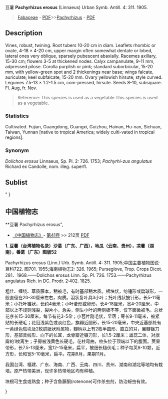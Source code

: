 豆薯 **Pachyrhizus erosus** (Linnaeus) Urban Symb. Antill. 4: 311. 1905.

> [Fabaceae](http://www.iplant.cn/info/Fabaceae?t=foc) - [PDF](http://www.iplant.cn/foc/pdf/Fabaceae.pdf)>>[Pachyrhizus](http://www.iplant.cn/info/Pachyrhizus?t=foc) - [PDF](http://www.iplant.cn/foc/pdf/Pachyrhizus.pdf)

## Description

Vines, robust, twining. Root tubers 10-20 cm in diam. Leaflets rhombic or ovate, 4-18 × 4-20 cm, upper margin often somewhat dentate or lobed, lateral ones very oblique, sparsely pubescent abaxially. Racemes axillary, 15-30 cm; flowers 3-5 at thickened nodes. Calyx campanulate, 9-11 mm, adpressed pilose. Corolla purplish or pink; standard suborbicular, 15-20 mm, with yellow-green spot and 2 thickenings near base; wings falcate, auriculate; keel subfalcate, 15-20 mm. Ovary yellowish hirsute; style curved. Legumes 7.5-13 × 1.2-1.5 cm, com-pressed, hirsute. Seeds 8-10, subsquare. Fl. Aug, fr. Nov.

> Reference: 
> This species is used as a vegetable.This species is used as a vegetable.

### Statistics
Cultivated. Fujian, Guangdong, Guangxi, Guizhou, Hainan, Hu-nan, Sichuan, Taiwan, Yunnan [native to tropical America; widely culti-vated in tropical regions].

### Synonym
*Dolichos erosus* Linnaeus, Sp. Pl. 2: 726. 1753; *Pachyrhi-zus angulatus* Richard ex Candolle, nom. illeg. superfl.

## Sublist
"
}
## 中国植物志

**豆薯 Pachyrhizus erosus",

* [《中国植物志》](http://www.iplant.cn/frps)- [第41卷](http://www.iplant.cn/frps/vol/41) >> 212页 [PDF](http://www.iplant.cn/frps/pdf/41/212.pdf)

**1. 豆薯（台湾植物名录）沙葛（广东、广西），地瓜（云南、贵州），凉薯（湖南），番葛（广东）图版52**

Pachyrhizus erosus (Linn.) Urb. Symb. Antill. 4: 311. 1905;中国主要植物图说·豆科722. 图701. 1955;海南植物志2: 326. 1965; Purseglove, Trop. Crops Dicot. 281．1968.——Dolichos erosus Linn. Sp. Pl. 726. 1753.——Pachyrhizus angulatus Rich. in DC. Prodr. 2:402. 1825.

粗壮、缠绕、草质藤本，稍被毛，有时基部稍木质。根块状，纺锤形或扁球形，一般直径在20-30厘米左右，肉质。羽状复叶具3小叶；托叶线状披针形，长5-11毫米；小托叶锥状，长约4毫米；小叶菱形或卵形，长4-18厘米，宽4-20厘米，中部以上不规则浅裂，裂片小，急尖，侧生小叶的两侧极不等，仅下面微被毛。总状花序长15-30厘米，每节有花3-5朵；小苞片刚毛状，早落；萼长9-11毫米，被紧贴的长硬毛；花冠浅紫色或淡红色，旗瓣近圆形，长15-20毫米，中央近基部处有一黄绿色斑块及2枚胼胝状附属物，瓣柄以上有2枚半圆形、直立的耳，翼瓣镰刀形，基部具线形、向下的长耳，龙骨瓣近镰刀形，长1.5-2厘米；雄蕊二体，对旗瓣的1枚离生；子房被浅黄色长硬毛，花柱弯曲，柱头位于顶端以下的腹面。荚果带形，长7.5-13厘米，宽12-15毫米，扁平，被细长糙伏毛；种子每荚8-10颗，近方形，长和宽5-10毫米，扁平。花期8月，果期11月。

我国台湾、福建、广东、海南、广西、云南、四川、贵州、湖南和湖北等地均有栽培。原产热带美洲，现许多热带地区均有种植。

块根可生食或熟食；种子含鱼藤酮(rotenone)可作杀虫剂，防治蚜虫有效。

}